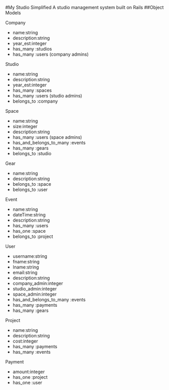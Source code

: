 #My Studio Simplified
A studio management system built on Rails
##Object Models

Company
- name:string
- description:string
- year_est:integer
- has_many :studios
- has_many :users (company admins)

Studio
- name:string
- description:string
- year_est:integer
- has_many :spaces
- has_many :users (studio admins)
- belongs_to :company

Space
- name:string
- size:integer
- description:string
- has_many :users (space admins)
- has_and_belongs_to_many :events
- has_many :gears
- belongs_to :studio

Gear
- name:string
- description:string
- belongs_to :space
- belongs_to :user

Event
- name:string
- dateTime:string
- description:string
- has_many :users
- has_one :space
- belongs_to :project

User
- username:string
- fname:string
- lname:string
- email:string
- description:string
- company_admin:integer
- studio_admin:integer
- space_admin:integer
- has_and_belongs_to_many :events
- has_many :payments
- has_many :gears

Project
- name:string
- description:string
- cost:integer
- has_many :payments
- has_many :events

Payment
- amount:integer
- has_one :project
- has_one :user
